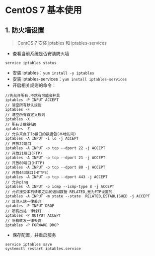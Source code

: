 # CentOS 7 基本使用

## 1. 防火墙设置

> CentOS 7 安装 iptables 和 iptables-services

- 查看当前系统是否安装防火墙

```shell
service iptables status 
```

- 安装 iptables：`yum install -y iptables`
- 安装 iptables-services：`yum install iptables-services`
- 开启相关规则的命令：

```shell
//先允许所有,不然有可能会杯具  
iptables -P INPUT ACCEPT  
// 清空所有默认规则  
iptables -F  
// 清空所有自定义规则  
iptables -X  
// 所有计数器归0  
iptables -Z  
// 允许来自于lo接口的数据包(本地访问)  
iptables -A INPUT -i lo -j ACCEPT  
// 开放22端口  
iptables -A INPUT -p tcp --dport 22 -j ACCEPT  
// 开放21端口(FTP)  
iptables -A INPUT -p tcp --dport 21 -j ACCEPT  
// 开放80端口(HTTP)  
iptables -A INPUT -p tcp --dport 80 -j ACCEPT  
// 开放443端口(HTTPS)  
iptables -A INPUT -p tcp --dport 443 -j ACCEPT  
// 允许ping  
iptables -A INPUT -p icmp --icmp-type 8 -j ACCEPT  
// 允许接受本机请求之后的返回数据 RELATED,是为FTP设置的  
iptables -A INPUT -m state --state  RELATED,ESTABLISHED -j ACCEPT  
// 其他入站一律丢弃  
iptables -P INPUT DROP  
// 所有出站一律绿灯  
iptables -P OUTPUT ACCEPT  
// 所有转发一律丢弃  
iptables -P FORWARD DROP 
```

- 保存配置，并重启服务

```shell
service iptables save  
systemctl restart iptables.service  
```


